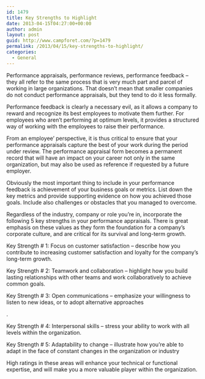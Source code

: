 ```yaml
---
id: 1479
title: Key Strengths to Highlight
date: 2013-04-15T04:27:00+00:00
author: admin
layout: post
guid: http://www.campforet.com/?p=1479
permalink: /2013/04/15/key-strengths-to-highlight/
categories:
  - General
---
```

Performance appraisals, performance reviews, performance feedback &#8211; they all refer to the same process that is very much part and parcel of working in large organizations. That doesn&#8217;t mean that smaller companies do not conduct performance appraisals, but they tend to do it less formally.

Performance feedback is clearly a necessary evil, as it allows a company to reward and recognize its best employees to motivate them further. For employees who aren&#8217;t performing at optimum levels, it provides a structured way of working with the employees to raise their performance.

From an employee&#8217; perspective, it is thus critical to ensure that your performance appraisals capture the best of your work during the period under review. The performance appraisal form becomes a permanent record that will have an impact on your career not only in the same organization, but may also be used as reference if requested by a future employer.

Obviously the most important thing to include in your performance feedback is achievement of your business goals or metrics. List down the key metrics and provide supporting evidence on how you achieved those goals. Include also challenges or obstacles that you managed to overcome.

Regardless of the industry, company or role you&#8217;re in, incorporate the following 5 key strengths in your performance appraisals. There is great emphasis on these values as they form the foundation for a company&#8217;s corporate culture, and are critical for its survival and long-term growth.

Key Strength # 1: Focus on customer satisfaction &#8211; describe how you contribute to increasing customer satisfaction and loyalty for the company&#8217;s long-term growth.

Key Strength # 2: Teamwork and collaboration &#8211; highlight how you build lasting relationships with other teams and work collaboratively to achieve common goals.

Key Strength # 3: Open communications &#8211; emphasize your willingness to listen to new ideas, or to adopt alternative approaches
  
.
  
Key Strength # 4: Interpersonal skills &#8211; stress your ability to work with all levels within the organization.

Key Strength # 5: Adaptability to change &#8211; illustrate how you&#8217;re able to adapt in the face of constant changes in the organization or industry

High ratings in these areas will enhance your technical or functional expertise, and will make you a more valuable player within the organization.